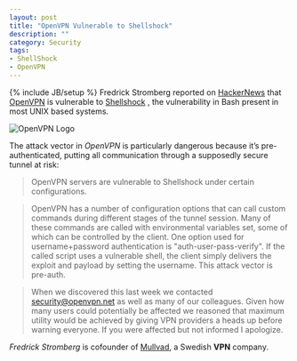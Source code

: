 ```yaml
---
layout: post
title: "OpenVPN Vulnerable to Shellshock"
description: ""
category: Security
tags: 
- ShellShock
- OpenVPN
---
```

{% include JB/setup %}
Fredrick Stromberg reported on [HackerNews](https://news.ycombinator.com/item?id=8385332) that [OpenVPN](https://openvpn.net/) is vulnerable to [Shellshock](http://www.andreafortuna.org/tags.html#Shellshock-ref) , the vulnerability in Bash present in most UNIX based systems.

![OpenVPN Logo](http://oi61.tinypic.com/2n697uu.jpg)

<!-- more -->
The attack vector in *OpenVPN* is particularly dangerous because it’s pre-authenticated, putting all communication through a supposedly secure tunnel at risk:

>OpenVPN servers are vulnerable to Shellshock under certain configurations.

>OpenVPN has a number of configuration options that can call custom commands during different stages of the tunnel session. Many of these commands are called with environmental variables set, some of which can be controlled by the client. One option used for username+password authentication is "auth-user-pass-verify". If the called script uses a vulnerable shell, the client simply delivers the exploit and payload by setting the username. This attack vector is pre-auth.

>When we discovered this last week we contacted security@openvpn.net as well as many of our colleagues. Given how many users could potentially be affected we reasoned that maximum utility would be achieved by giving VPN providers a heads up before warning everyone. If you were affected but not informed I apologize.

*Fredrick Stromberg* is cofounder of [Mullvad](https://mullvad.net/en/), a Swedish **VPN** company.
